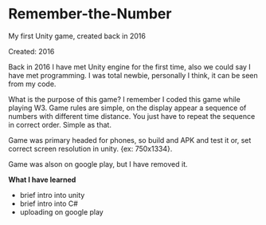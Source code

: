 # Remember-the-Number
My first Unity game, created back in 2016

Created: 2016

Back in 2016 I have met Unity engine for the first time, also we could say I have met programming. I was total newbie, personally I think, it can be seen from my code.

What is the purpose of this game? I remember I coded this game while playing W3. Game rules are simple, on the display appear a sequence of numbers with different time distance. You just have to repeat the sequence in correct order. Simple as that.

Game was primary headed for phones, so build and APK and test it or, set correct screen resolution in unity. {ex: 750x1334}.

Game was alson on google play, but I have removed it.

**What I have learned**
- brief intro into unity 
- brief intro into C#
- uploading on google play
